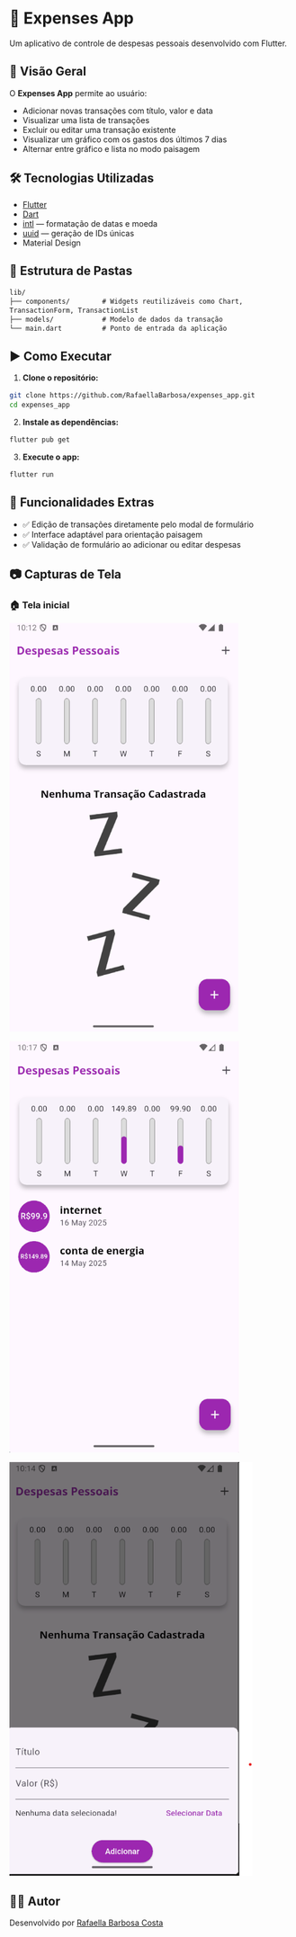 
# 💸 Expenses App

Um aplicativo de controle de despesas pessoais desenvolvido com Flutter.

## 📱 Visão Geral

O **Expenses App** permite ao usuário:
- Adicionar novas transações com título, valor e data
- Visualizar uma lista de transações
- Excluir ou editar uma transação existente
- Visualizar um gráfico com os gastos dos últimos 7 dias
- Alternar entre gráfico e lista no modo paisagem

## 🛠 Tecnologias Utilizadas

- [Flutter](https://flutter.dev/)
- [Dart](https://dart.dev/)
- [intl](https://pub.dev/packages/intl) — formatação de datas e moeda
- [uuid](https://pub.dev/packages/uuid) — geração de IDs únicas
- Material Design

## 📂 Estrutura de Pastas

```
lib/
├── components/        # Widgets reutilizáveis como Chart, TransactionForm, TransactionList
├── models/            # Modelo de dados da transação
└── main.dart          # Ponto de entrada da aplicação
```

## ▶️ Como Executar

1. **Clone o repositório:**

```bash
git clone https://github.com/RafaellaBarbosa/expenses_app.git
cd expenses_app
```

2. **Instale as dependências:**

```bash
flutter pub get
```

3. **Execute o app:**

```bash
flutter run
```

## 📝 Funcionalidades Extras

- ✅ Edição de transações diretamente pelo modal de formulário
- ✅ Interface adaptável para orientação paisagem
- ✅ Validação de formulário ao adicionar ou editar despesas

## 📷 Capturas de Tela

### 🏠 Tela inicial
![Tela inicial vazia](assets/images/screenshot_empty.png)

![Tela inicial com transação](assets/images/screenshot_with_expenses.png)

![Bottom Sheet de adicionar transação](assets/images/bottom_sheet_add_transaction.png)

## 🧑‍💻 Autor

Desenvolvido por [Rafaella Barbosa Costa](https://www.linkedin.com/in/rafaella-barbosa-costa/)
